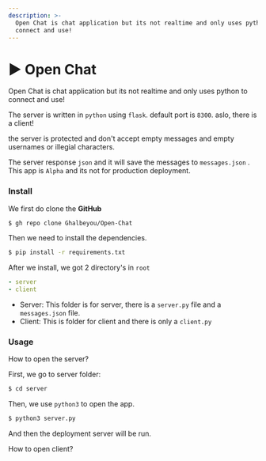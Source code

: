 ```yaml
---
description: >-
  Open Chat is chat application but its not realtime and only uses python to
  connect and use!
---
```


# ▶ Open Chat

Open Chat is chat application but its not realtime and only uses python to connect and use!

The server is written in `python` using `flask`. default port is `8300`. aslo, there is a client!

the server is protected and don't accept empty messages and empty usernames or illegial characters.

The server response `json` and it will save the messages to `messages.json` . This app is `Alpha` and its not for production deployment.

### Install

We first do clone the **GitHub**&#x20;

```bash
$ gh repo clone Ghalbeyou/Open-Chat
```

Then we need to install the dependencies.

```bash
$ pip install -r requirements.txt
```

After we install, we got 2 directory's in `root`&#x20;

```yaml
- server
- client
```

* Server: This folder is for server, there is a `server.py` file and a `messages.json` file.
* Client: This is folder for client and there is only a `client.py`

### Usage

How to open the server?

First, we go to server folder:

```bash
$ cd server
```

Then, we use `python3` to open the app.

```bash
$ python3 server.py
```

And then the deployment server will be run.

How to open client?


